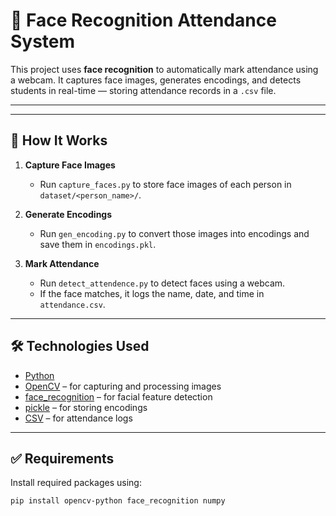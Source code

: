 # 🎯 Face Recognition Attendance System

This project uses **face recognition** to automatically mark attendance using a webcam. It captures face images, generates encodings, and detects students in real-time — storing attendance records in a `.csv` file.

---

---

## 🚀 How It Works

1. **Capture Face Images**

   - Run `capture_faces.py` to store face images of each person in `dataset/<person_name>/`.

2. **Generate Encodings**

   - Run `gen_encoding.py` to convert those images into encodings and save them in `encodings.pkl`.

3. **Mark Attendance**
   - Run `detect_attendence.py` to detect faces using a webcam.
   - If the face matches, it logs the name, date, and time in `attendance.csv`.

---

## 🛠️ Technologies Used

- [Python](https://www.python.org/)
- [OpenCV](https://opencv.org/) – for capturing and processing images
- [face_recognition](https://github.com/ageitgey/face_recognition) – for facial feature detection
- [pickle](https://docs.python.org/3/library/pickle.html) – for storing encodings
- [CSV](https://docs.python.org/3/library/csv.html) – for attendance logs

---

## ✅ Requirements

Install required packages using:

```bash
pip install opencv-python face_recognition numpy
```
